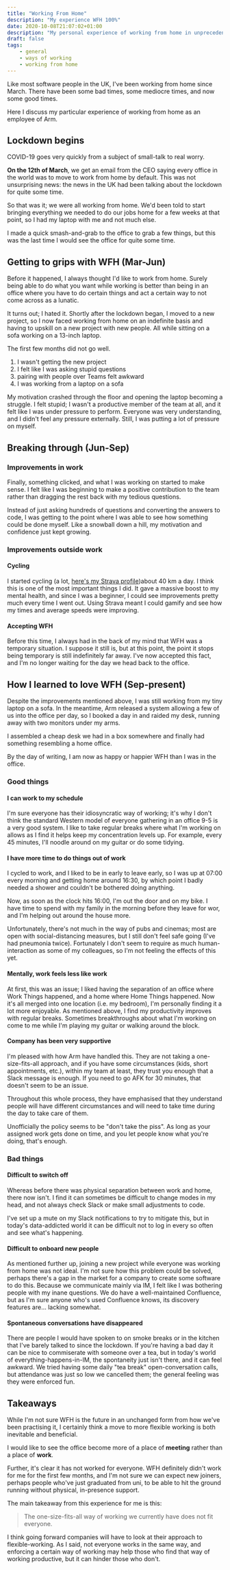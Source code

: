 ```yaml
---
title: "Working From Home"
description: "My experience WFH 100%"
date: 2020-10-08T21:07:02+01:00
description: "My personal experience of working from home in unprecedented times: the good, the bad, and the actually pretty OK"
draft: false
tags:
    - general
    - ways of working
    - working from home
---
```


Like most software people in the UK, I've been working from home since March.
There have been some bad times, some mediocre times, and now some good times.

Here I discuss my particular experience of working from home as an employee of
Arm.

## Lockdown begins

COVID-19 goes very quickly from a subject of small-talk to real worry.

**On the 12th of March**, we get an email from the CEO saying every office in
the world was to move to work from home by default. This was not unsurprising
news: the news in the UK had been talking about the lockdown for quite some time.

So that was it; we were all working from home. We'd been told to start bringing
everything we needed to do our jobs home for a few weeks at that point, so I had
my laptop with me and not much else.

I made a quick smash-and-grab to the office to grab a few things, but this was
the last time I would see the office for quite some time.

## Getting to grips with WFH (Mar-Jun)

Before it happened, I always thought I'd like to work from home. Surely being
able to do what you want while working is better than being in an office where
you have to do certain things and act a certain way to not come across as a
lunatic.

It turns out; I hated it. Shortly after the lockdown began, I moved to a new
project, so I now faced working from home on an indefinite basis and having to
upskill on a new project with new people. All while sitting on a sofa working on
a 13-inch laptop.

The first few months did not go well.

1. I wasn't getting the new project
2. I felt like I was asking stupid questions
3. pairing with people over Teams felt awkward
4. I was working from a laptop on a sofa

My motivation crashed through the floor and opening the laptop becoming a
struggle. I felt stupid; I wasn't a productive member of the team at all, and it
felt like I was under pressure to perform. Everyone was very understanding, and
I didn't feel any pressure externally. Still, I was putting a lot of pressure on
myself.

## Breaking through (Jun-Sep)

### Improvements in work

Finally, something clicked, and what I was working on started to make sense. I
felt like I was beginning to make a positive contribution to the team rather
than dragging the rest back with my tedious questions.

Instead of just asking hundreds of questions and converting the answers to code,
I was getting to the point where I was able to see how something could be done
myself. Like a snowball down a hill, my motivation and confidence just kept
growing.

### Improvements outside work

#### Cycling

I started cycling (a lot, [here's my Strava
profile](https://www.strava.com/athletes/15811815))about 40 km a day. I think
this is one of the most important things I did. It gave a massive boost to my
mental health, and since I was a beginner, I could see improvements pretty much
every time I went out. Using Strava meant I could gamify and see how my times
and average speeds were improving.

#### Accepting WFH

Before this time, I always had in the back of my mind that WFH was a temporary
situation. I suppose it still is, but at this point, the point it stops being
temporary is still indefinitely far away. I've now accepted this fact, and I'm
no longer waiting for the day we head back to the office.

## How I learned to love WFH (Sep-present)

Despite the improvements mentioned above, I was still working from my tiny
laptop on a sofa. In the meantime, Arm released a system allowing a few
of us into the office per day, so I booked a day in and raided my desk, running
away with two monitors under my arms.

I assembled a cheap desk we had in a box somewhere and finally had something
resembling a home office.

By the day of writing, I am now as happy or happier WFH than I was in the
office.

### Good things

#### I can work to my schedule

I'm sure everyone has their idiosyncratic way of working; it's why I don't think
the standard Western model of everyone gathering in an office 9-5 is a very good
system. I like to take regular breaks where what I'm working on allows as I find
it helps keep my concentration levels up. For example, every 45 minutes, I'll
noodle around on my guitar or do some tidying.

#### I have more time to do things out of work

I cycled to work, and I liked to be in early to leave early, so I was up at
07:00 every morning and getting home around 16:30, by which point I badly needed
a shower and couldn't be bothered doing anything.

Now, as soon as the clock hits 16:00, I'm out the door and on my bike. I have
time to spend with my family in the morning before they leave for wor, and I'm
helping out around the house more.

Unfortunately, there's not much in the way of pubs and cinemas; most are open
with social-distancing measures, but I still don't feel safe going (I've had
pneumonia twice). Fortunately I don't seem to require as much human-interaction
as some of my colleagues, so I'm not feeling the effects of this yet.

#### Mentally, work feels less like work

At first, this was an issue; I liked having the separation of an office where
Work Things happened, and a home where Home Things happened. Now it's all
merged into one location (i.e. my bedroom), I'm personally finding it a lot more
enjoyable. As mentioned above, I find my productivity improves with regular
breaks. Sometimes breakthroughs about what I'm working on come to me while I'm
playing my guitar or walking around the block.

#### Company has been very supportive

I'm pleased with how Arm have handled this. They are not taking a
one-size-fits-all approach, and if you have some circumstances (kids, short
appointments, etc.), within my team at least, they trust you enough that a Slack
message is enough. If you need to go AFK for 30 minutes, that doesn't seem to be
an issue.

Throughout this whole process, they have emphasised that they understand people
will have different circumstances and will need to take time during the day to
take care of them.

Unofficially the policy seems to be "don't take the piss". As long as your
assigned work gets done on time, and you let people know what you're doing,
that's enough.

### Bad things

#### Difficult to switch off

Whereas before there was physical separation between work and home, there now
isn't. I find it can sometimes be difficult to change modes in my head, and not
always check Slack or make small adjustments to code.

I've set up a mute on my Slack notifications to try to mitigate this, but in
today's data-addicted world it can be difficult not to log in every so often and
see what's happening.

#### Difficult to onboard new people

As mentioned further up, joining a new project while everyone was working from
home was not ideal. I'm not sure how this problem could be solved, perhaps
there's a gap in the market for a company to create some software to do this.
Because we communicate mainly via IM, I felt like I was bothering people with my
inane questions. We do have a well-maintained Confluence, but as I'm sure anyone
who's used Confluence knows, its discovery features are... lacking somewhat.

#### Spontaneous conversations have disappeared

There are people I would have spoken to on smoke breaks or in the kitchen that
I've barely talked to since the lockdown. If you're having a bad day it can be nice
to commiserate with someone over a tea, but in today's world of
everything-happens-in-IM, the spontaneity just isn't there, and it can feel
awkward. We tried having some daily "tea break" open-conversation calls, but
attendance was just so low we cancelled them; the general feeling was they were
enforced fun.

## Takeaways

While I'm not sure WFH is the future in an unchanged form from how we've been
practising it, I certainly think a move to more flexible working is both
inevitable and beneficial.

I would like to see the office become more of a place of **meeting** rather than
a place of **work**.

Further, it's clear it has not worked for everyone. WFH definitely didn't
work for me for the first few months, and I'm not sure we can expect new
joiners, perhaps people who've just graduated from uni, to be able to hit the
ground running without physical, in-presence support.

The main takeaway from this experience for me is this:
> The one-size-fits-all way of working we currently have does not fit everyone.

I think going forward companies will have to look at their approach to
flexible-working. As I said, not everyone works in the same way, and enforcing a
certain way of working may help those who find that way of working productive,
but it can hinder those who don't.

